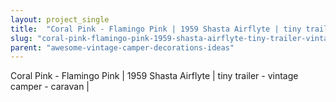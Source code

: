 ```yaml
---
layout: project_single
title:  "Coral Pink - Flamingo Pink | 1959 Shasta Airflyte | tiny trailer - vintage camper - caravan | <O>"
slug: "coral-pink-flamingo-pink-1959-shasta-airflyte-tiny-trailer-vintage-camper-caravan-o"
parent: "awesome-vintage-camper-decorations-ideas"
---
```

Coral Pink - Flamingo Pink | 1959 Shasta Airflyte | tiny trailer - vintage camper - caravan | <O>